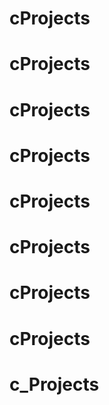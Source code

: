 # cProjects
# cProjects
# cProjects
# cProjects
# cProjects
# cProjects
# cProjects
# cProjects
# c_Projects

